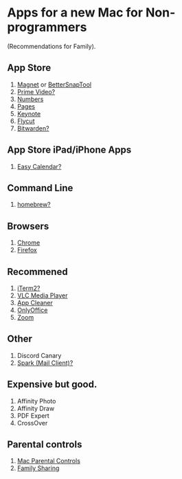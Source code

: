 # Apps for a new Mac for Non-programmers

(Recommendations for Family).


## App Store
1. [Magnet](https://apps.apple.com/us/app/magnet/id441258766?mt=12) or [BetterSnapTool](https://apps.apple.com/us/app/bettersnaptool/id417375580?mt=12)
2. [Prime Video?](https://apps.apple.com/us/app/amazon-prime-video/id545519333)
3. [Numbers](https://apps.apple.com/us/app/numbers/id409203825?mt=12)
4. [Pages](https://apps.apple.com/us/app/pages/id409201541?mt=12)
5. [Keynote](https://apps.apple.com/us/app/keynote/id409183694?mt=12)
6. [Flycut](https://apps.apple.com/us/app/flycut-clipboard-manager/id442160987?mt=12)
7. [Bitwarden?](https://apps.apple.com/us/app/bitwarden/id1352778147?mt=12)

## App Store iPad/iPhone Apps
1. [Easy Calendar?](https://apps.apple.com/us/app/easy-calendar/id421724209)

## Command Line
1. [homebrew?](https://brew.sh/)


## Browsers
1. [Chrome](https://www.google.com/chrome/downloads/)
2. [Firefox](https://www.mozilla.org/en-US/firefox/new/)

## Recommened
1. [iTerm2?](https://iterm2.com/downloads/stable/iTerm2-3_4_16.zip)
2. [VLC Media Player](https://get.videolan.org/vlc/3.0.17.3/macosx/vlc-3.0.17.3-arm64.dmg)
3. [App Cleaner](https://freemacsoft.net/appcleaner/) 
4. [OnlyOffice](https://www.onlyoffice.com/desktop.aspx)
5. [Zoom](https://zoom.us/download#client_4meeting)


## Other
1. Discord Canary 
2. [Spark (Mail Client)?](https://sparkmailapp.com/)

## Expensive but good. 
1. Affinity Photo
2. Affinity Draw
3. PDF Expert 
4. CrossOver

## Parental controls
1. [Mac Parental Controls](https://support.apple.com/guide/mac-help/set-up-content-and-privacy-restrictions-mchl8490d51e/mac)
2. [Family Sharing](https://support.apple.com/en-us/HT201088)
